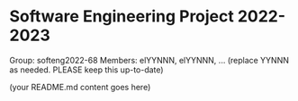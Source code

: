 # Software Engineering Project 2022-2023

Group: softeng2022-68
Members: elYYNNN, elYYNNN, ... (replace YYNNN as needed. PLEASE keep this up-to-date)
  
  
  
(your README.md content goes here)

